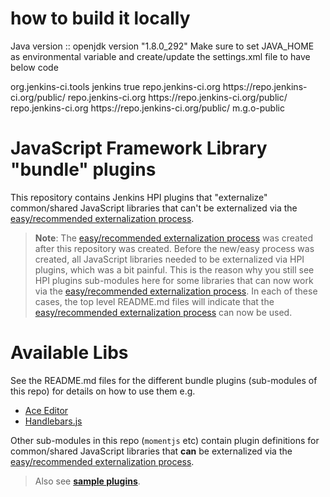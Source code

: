 # how to build it locally
 
 Java version :: openjdk version "1.8.0_292"
 Make sure to set JAVA_HOME as environmental variable and create/update the settings.xml file to have below code
 
 <settings>
  <pluginGroups>
    <pluginGroup>org.jenkins-ci.tools</pluginGroup>
  </pluginGroups>

  <profiles>
    <!-- Give access to Jenkins plugins -->
    <profile>
      <id>jenkins</id>
      <activation>
        <activeByDefault>true</activeByDefault> <!-- change this to false, if you don't like to have it on per default -->
      </activation>
      <repositories>
        <repository>
          <id>repo.jenkins-ci.org</id>
          <url>https://repo.jenkins-ci.org/public/</url>
        </repository>
      </repositories>
      <pluginRepositories>
        <pluginRepository>
          <id>repo.jenkins-ci.org</id>
          <url>https://repo.jenkins-ci.org/public/</url>
        </pluginRepository>
      </pluginRepositories>
    </profile>
  </profiles>
  <mirrors>
    <mirror>
      <id>repo.jenkins-ci.org</id>
      <url>https://repo.jenkins-ci.org/public/</url>
      <mirrorOf>m.g.o-public</mirrorOf>
    </mirror>
  </mirrors>
</settings>



# JavaScript Framework Library "bundle" plugins

This repository contains Jenkins HPI plugins that "externalize" common/shared JavaScript libraries
that can't be externalized via the [easy/recommended externalization process].

> __Note__: The [easy/recommended externalization process] was created after this repository was created.
> Before the new/easy process was created, all JavaScript libraries needed to be externalized via HPI plugins, which was a bit painful.
> This is the reason why you still see HPI plugins sub-modules here for some libraries that can now work via the
> [easy/recommended externalization process]. In each of these cases, the top level README.md files will indicate
> that the [easy/recommended externalization process] can now be used.

# Available Libs
See the README.md files for the different bundle plugins (sub-modules of this repo) for details on how to use them
e.g. 

* [Ace Editor](https://github.com/jenkinsci/js-libs/tree/master/ace-editor)  
* [Handlebars.js](https://github.com/jenkinsci/js-libs/tree/master/handlebars)
  
Other sub-modules in this repo (`momentjs` etc) contain plugin definitions for common/shared JavaScript libraries
that __can__ be externalized via the [easy/recommended externalization process].

> Also see __[sample plugins](https://github.com/jenkinsci/js-samples)__. 

[jenkins-js-modules]: https://github.com/tfennelly/jenkins-js-modules
[easy/recommended externalization process]: https://github.com/jenkinsci/js-samples/blob/master/step-04-externalize-libs/HOW-IT-WORKS.md#configure-node-build-to-externalize-dependencies
